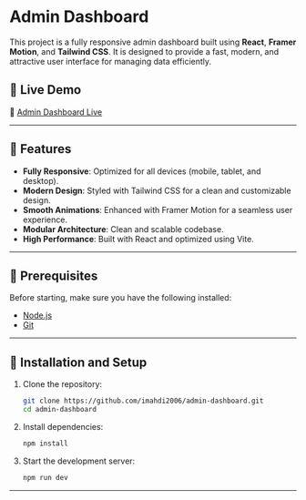 # Admin Dashboard

This project is a fully responsive admin dashboard built using **React**, **Framer Motion**, and **Tailwind CSS**. It is designed to provide a fast, modern, and attractive user interface for managing data efficiently.


## 🔗 Live Demo

🔗 [Admin Dashboard Live](https://shopinou-admin.netlify.app)


---

## 🚀 Features

- **Fully Responsive**: Optimized for all devices (mobile, tablet, and desktop).
- **Modern Design**: Styled with Tailwind CSS for a clean and customizable design.
- **Smooth Animations**: Enhanced with Framer Motion for a seamless user experience.
- **Modular Architecture**: Clean and scalable codebase.
- **High Performance**: Built with React and optimized using Vite.

---

## 🔧 Prerequisites

Before starting, make sure you have the following installed:

- [Node.js](https://nodejs.org/)
- [Git](https://git-scm.com/)

---

## 🔄 Installation and Setup

1. Clone the repository:
   ```bash
   git clone https://github.com/imahdi2006/admin-dashboard.git
   cd admin-dashboard
   ```
2. Install dependencies:
   ```bash
   npm install
   ```
3. Start the development server:
   ```bash
   npm run dev
   ```

---

